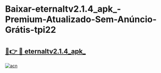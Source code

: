 # Baixar-eternaltv2.1.4_apk_-Premium-Atualizado-Sem-Anúncio-Grátis-tpi22

# <h2><a href="https://e7iumj.esa.edu.pl?src=eternaltv2.1.4_apk_&ref=tpi22">🔗👉 🔴 eternaltv2.1.4_apk_</a></h2>

[![acn](https://github.com/user-attachments/assets/0f9c940e-d8b0-45ae-aac7-cd30a18b3e1c)](https://e7iumj.esa.edu.pl?src=eternaltv2.1.4_apk_&ref=tpi22)

